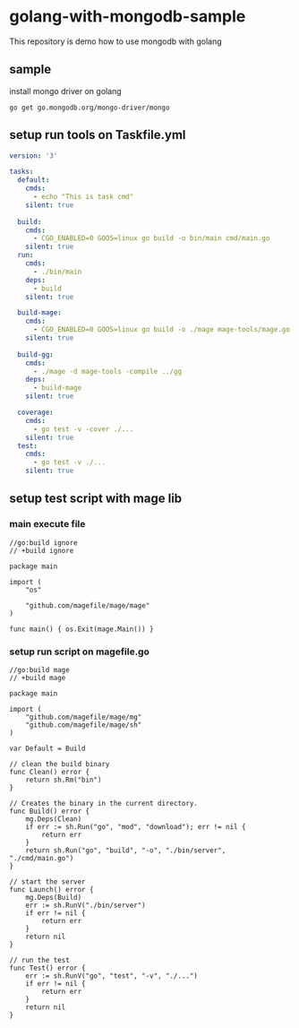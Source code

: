 # golang-with-mongodb-sample

This repository is demo how to use mongodb with golang

## sample

install mongo driver on golang

```shell
go get go.mongodb.org/mongo-driver/mongo
```

## setup run tools on Taskfile.yml

```yaml
version: '3'

tasks:
  default:
    cmds:
      - echo "This is task cmd"
    silent: true
  
  build:
    cmds:
      - CGO_ENABLED=0 GOOS=linux go build -o bin/main cmd/main.go
    silent: true
  run:
    cmds:
      - ./bin/main
    deps:
      - build
    silent: true

  build-mage:
    cmds:
      - CGO_ENABLED=0 GOOS=linux go build -o ./mage mage-tools/mage.go
    silent: true
  
  build-gg:
    cmds:
      - ./mage -d mage-tools -compile ../gg
    deps:
      - build-mage
    silent: true

  coverage:
    cmds:
      - go test -v -cover ./...
    silent: true
  test:
    cmds:
      - go test -v ./...
    silent: true
```

## setup test script with mage lib

### main execute file

```golang
//go:build ignore
// +build ignore

package main

import (
	"os"

	"github.com/magefile/mage/mage"
)

func main() { os.Exit(mage.Main()) }
```

### setup run script on magefile.go

```golang
//go:build mage
// +build mage

package main

import (
	"github.com/magefile/mage/mg"
	"github.com/magefile/mage/sh"
)

var Default = Build

// clean the build binary
func Clean() error {
	return sh.Rm("bin")
}

// Creates the binary in the current directory.
func Build() error {
	mg.Deps(Clean)
	if err := sh.Run("go", "mod", "download"); err != nil {
		return err
	}
	return sh.Run("go", "build", "-o", "./bin/server", "./cmd/main.go")
}

// start the server
func Launch() error {
	mg.Deps(Build)
	err := sh.RunV("./bin/server")
	if err != nil {
		return err
	}
	return nil
}

// run the test
func Test() error {
	err := sh.RunV("go", "test", "-v", "./...")
	if err != nil {
		return err
	}
	return nil
}
```